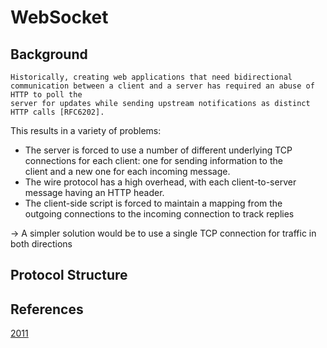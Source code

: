 # WebSocket

## Background

```text
Historically, creating web applications that need bidirectional
communication between a client and a server has required an abuse of HTTP to poll the
server for updates while sending upstream notifications as distinct
HTTP calls [RFC6202].
```

This results in a variety of problems:

- The server is forced to use a number of different underlying TCP\
  connections for each client: one for sending information to the\
  client and a new one for each incoming message.
- The wire protocol has a high overhead, with each client-to-server\
  message having an HTTP header.
- The client-side script is forced to maintain a mapping from the\
  outgoing connections to the incoming connection to track replies

-> A simpler solution would be to use a single TCP connection for traffic in both directions

## Protocol Structure

## References

[2011](https://tools.ietf.org/html/rfc6455)
